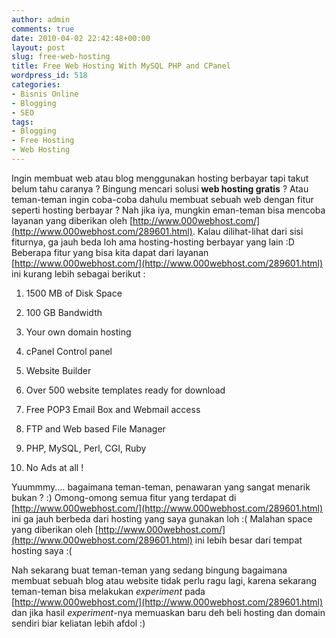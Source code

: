 ```yaml
---
author: admin
comments: true
date: 2010-04-02 22:42:48+00:00
layout: post
slug: free-web-hosting
title: Free Web Hosting With MySQL PHP and CPanel
wordpress_id: 518
categories:
- Bisnis Online
- Blogging
- SEO
tags:
- Blogging
- Free Hosting
- Web Hosting
---
```


Ingin membuat web atau blog menggunakan hosting berbayar tapi takut belum tahu caranya ? Bingung mencari solusi **web hosting gratis** ? Atau teman-teman ingin coba-coba dahulu membuat sebuah web dengan fitur seperti hosting berbayar ? Nah jika iya, mungkin eman-teman bisa mencoba layanan yang diberikan oleh [http://www.000webhost.com/](http://www.000webhost.com/289601.html). Kalau dilihat-lihat dari sisi fiturnya, ga jauh beda loh ama hosting-hosting berbayar yang lain :D Beberapa fitur yang bisa kita dapat dari layanan [http://www.000webhost.com/](http://www.000webhost.com/289601.html) ini kurang lebih sebagai berikut :




  1. 1500 MB of Disk Space


  2. 100 GB Bandwidth


  3. Your own domain hosting


  4. cPanel Control panel


  5. Website Builder


  6. Over 500 website templates ready for download


  7. Free POP3 Email Box and Webmail access


  8. FTP and Web based File Manager


  9. PHP, MySQL, Perl, CGI, Ruby


  10. No Ads at all !


<!-- more -->
Yuummmy.... bagaimana teman-teman, penawaran yang sangat menarik bukan ? :) Omong-omong semua fitur yang terdapat di [http://www.000webhost.com/](http://www.000webhost.com/289601.html) ini ga jauh berbeda dari hosting yang saya gunakan loh :( Malahan space yang diberikan oleh [http://www.000webhost.com/](http://www.000webhost.com/289601.html) ini lebih besar dari tempat hosting saya :( 

Nah sekarang buat teman-teman yang sedang bingung bagaimana membuat sebuah blog atau website tidak perlu ragu lagi, karena sekarang teman-teman bisa melakukan _experiment_ pada [http://www.000webhost.com/](http://www.000webhost.com/289601.html) dan jika hasil _experiment_-nya memuaskan baru deh beli hosting dan domain sendiri biar keliatan lebih afdol :)
